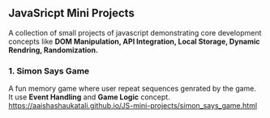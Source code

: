 ## JavaSricpt Mini Projects
A collection of small projects of javascript demonstrating core development concepts like **DOM Manipulation, API Integration, Local Storage, Dynamic Rendring, Randomization.**

### 1. Simon Says Game
A fun memory game where user repeat sequences genrated by the game.<br>
It use **Event Handling** and **Game Logic** concept.<br>
https://aaishashaukatali.github.io/JS-mini-projects/simon_says_game.html

